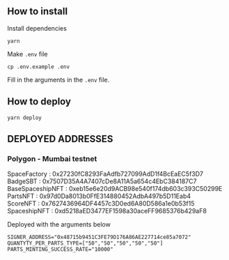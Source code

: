 
## How to install
Install dependencies
```
yarn
```
Make `.env` file
```
cp .env.example .env
```
Fill in the arguments in the `.env` file. 

## How to deploy
```
yarn deploy
```

## DEPLOYED ADDRESSES

### Polygon - Mumbai testnet

SpaceFactory : 0x27230fC8293FaAdfb727099AdD1f4BcEaEC5f3D7  
BadgeSBT : 0x7507D35A4A7407cDe8A11A5a654c4EbC384187C7  
BaseSpaceshipNFT : 0xeb15e6e20d9ACB98e540f174db603c393C50299E  
PartsNFT : 0x97d0Da8013b0FfE314880452AdbA497b5D11Eab4  
ScoreNFT : 0x7627436964DF4457c3D0ed6A80D586a1e0b53f15  
SpaceshipNFT : 0xd5218aED3477EF1598a30aceFF9685376b429aF8  

Deployed with the arguments below
```
SIGNER_ADDRESS="0x48715b9451C3FE79D176A86AE227714ce85a7072"
QUANTYTY_PER_PARTS_TYPE=["50","50","50","50","50"]
PARTS_MINTING_SUCCESS_RATE="10000"
```